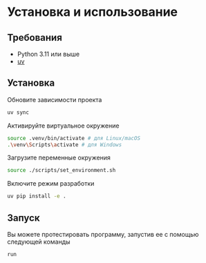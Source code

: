 # Установка и использование

## Требования
- Python 3.11 или выше
- [uv](https://docs.astral.sh/uv/getting-started/installation/)

## Установка

Обновите зависимости проекта
```bash
uv sync
```

Активируйте виртуальное окружение
```bash
source .venv/bin/activate # для Linux/macOS
.\venv\Scripts\activate # для Windows
```

Загрузите переменные окружения
```bash
source ./scripts/set_environment.sh
```

Включите режим разработки
```bash
uv pip install -e .
```

## Запуск
Вы можете протестировать программу, запустив ее с помощью следующей команды
```bash
run
```